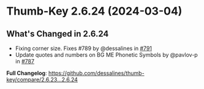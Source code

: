 # Thumb-Key 2.6.24 (2024-03-04)

## What's Changed in 2.6.24

- Fixing corner size. Fixes #789 by @dessalines in [#791](https://github.com/dessalines/thumb-key/pull/791)
- Update quotes and numbers on BG ME Phonetic Symbols by @pavlov-p in [#787](https://github.com/dessalines/thumb-key/pull/787)

**Full Changelog**: https://github.com/dessalines/thumb-key/compare/2.6.23...2.6.24

<!-- generated by git-cliff -->
